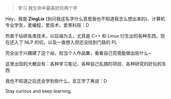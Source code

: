 > 学习
> 我生命中最美好的两个字
    

Hey，我是 **ZingLix** (别问我这名字什么意思我也不知道我怎么想出来的)，计算机专业学生，爱编程，爱技术，爱黑科技：D

热衷于钻研各类技术，以后端为主，尤其是 C++ 和 Linux 衍生出的各种东西。现在还入了 NLP 的坑，以及一直想入但还没找到门路的 PL

完全出于兴趣建了这个站，权当个人作品集，看看自己究竟能做出些什么~
    
这里出现的大概会有：各种学习笔记、各种自己乱搞的项目、各种研究的好玩的东西

我也不知道之后还会学到些什么，反正学了再说：D

Stay curious and keep learning.
